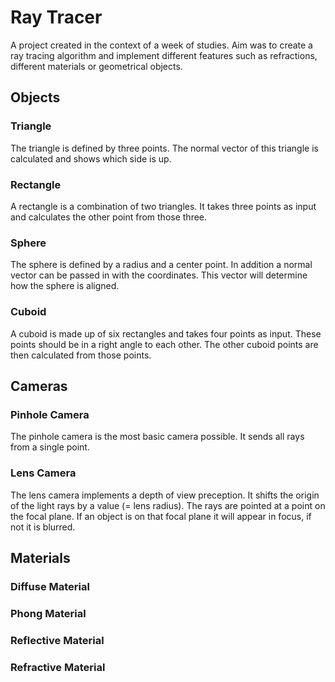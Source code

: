 # Ray Tracer

A project created in the context of a week of studies. Aim was to create a ray tracing algorithm and implement different features such as refractions, different materials or geometrical objects.

## Objects

### Triangle
The triangle is defined by three points. The normal vector of this triangle is calculated and shows which side is up.

### Rectangle
A rectangle is a combination of two triangles. It takes three points as input and calculates the other point from those three.

### Sphere
The sphere is defined by a radius and a center point. In addition a normal vector can be passed in with the coordinates. This vector will determine how the sphere is aligned.

### Cuboid
A cuboid is made up of six rectangles and takes four points as input. These points should be in a right angle to each other. The other cuboid points are then calculated from those points.

## Cameras

### Pinhole Camera
The pinhole camera is the most basic camera possible. It sends all rays from a single point.

### Lens Camera
The lens camera implements a depth of view preception. It shifts the origin of the light rays by a value (= lens radius). The rays are pointed at a point on the focal plane. If an object is on that focal plane it will appear in focus, if not it is blurred.

## Materials

### Diffuse Material

### Phong Material

### Reflective Material

### Refractive Material

